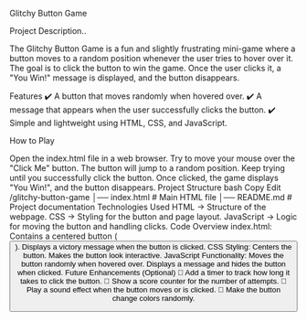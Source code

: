 Glitchy Button Game

Project Description..

The Glitchy Button Game is a fun and slightly frustrating mini-game where a button moves to a random position whenever the user tries to hover over it. The goal is to click the button to win the game. Once the user clicks it, a "You Win!" message is displayed, and the button disappears.

Features
✔️ A button that moves randomly when hovered over.
✔️ A message that appears when the user successfully clicks the button.
✔️ Simple and lightweight using HTML, CSS, and JavaScript.

How to Play


Open the index.html file in a web browser.
Try to move your mouse over the "Click Me" button.
The button will jump to a random position.
Keep trying until you successfully click the button.
Once clicked, the game displays "You Win!", and the button disappears.
Project Structure
bash
Copy
Edit
/glitchy-button-game
│── index.html   # Main HTML file
│── README.md    # Project documentation
Technologies Used
HTML → Structure of the webpage.
CSS → Styling for the button and page layout.
JavaScript → Logic for moving the button and handling clicks.
Code Overview
index.html:
Contains a centered button (<button>).
Displays a victory message when the button is clicked.
CSS Styling:
Centers the button.
Makes the button look interactive.
JavaScript Functionality:
Moves the button randomly when hovered over.
Displays a message and hides the button when clicked.
Future Enhancements (Optional)
🔹 Add a timer to track how long it takes to click the button.
🔹 Show a score counter for the number of attempts.
🔹 Play a sound effect when the button moves or is clicked.
🔹 Make the button change colors randomly.